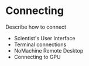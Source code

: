 # Connecting

Describe how to connect
* Scientist's User Interface 
* Terminal connections 
* NoMachine Remote Desktop 
* Connecting to GPU 
